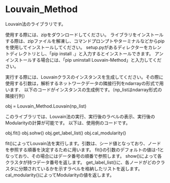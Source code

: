 # Louvain_Method
Louvain法のライブラリです。

使用する際には、zipをダウンロードしてください。 ライブラリをインストールする際は、zipファイルを解凍し、コマンドプロンプトやターミナルなどからpipを使用してインストールしてください。 setup.pyがあるディレクターをカレントディレクトリとし、「pip install .」と入力するとインストールできます。 アンインストールする場合には、「pip uninstall Louvain-Method」と入力してください。

実行する際には、Louvainクラスのインスタンスを生成してください。その際に使用する引数は，解析するネットワークデータの隣接行列をndarrayの形式で用います．
以下のコードがインスタンスの生成例です。（np_listはndarray形式の隣接行列）

obj = Louvain_Method.Louvain(np_list)

このライブラリでは、Louvain法の実行、実行後のラベルの表示、実行後のModularityの計算が可能です。
以下は、使用例のコードです。

obj.fit()
obj.sohw()
obj.get_label_list()
obj.cal_modularity()

fit()によってLouvain法を実行します。引数は、シード値となっており、ノードを参照する順番を決定するために用います。
fit()の引数のデフォルトの値は-1となっており、その場合にはデータ番号の順番で参照します。
show()によって各クラスタが持つデータ番号を返します。
get_label_list()に、各ノードがどのクラスタに分類されているかを示すラベルを格納したリストを返します。
cal_modularity()によってModularityの値を返します。
